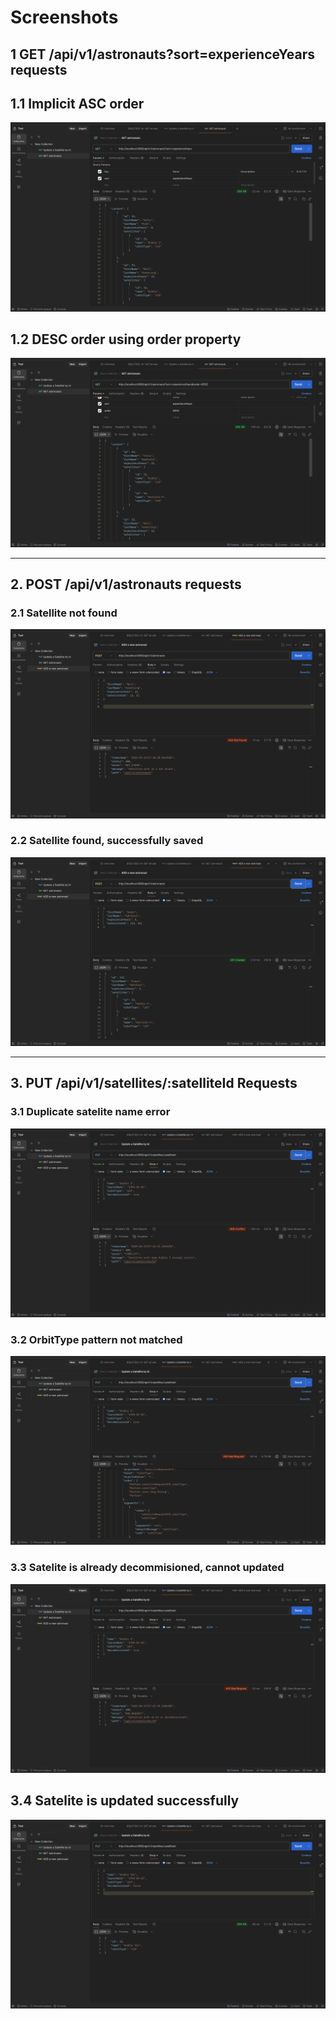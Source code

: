 


# Screenshots

## 1 GET /api/v1/astronauts?sort=experienceYears requests

## 1.1 Implicit ASC order

<img src="./screenshots/01-get-astronauts-implicit-order.png" />

## 1.2 DESC order using order property

<img src="./screenshots/02-get-astronauts-explicit-order.png" />

---

## 2. POST /api/v1/astronauts requests

### 2.1 Satellite not found
<img src="./screenshots/03-add-astronaut-with-not-found-satelites.png" />

### 2.2 Satellite found, successfully saved

<img src="./screenshots/04-add-astronaut-with-existing-satellites.png" />


---
## 3. PUT /api/v1/satellites/:satelliteId Requests

### 3.1 Duplicate satelite name error

<img src="./screenshots/05-update-satellite-duplicate-name.png" />

### 3.2 OrbitType pattern not matched
<img src="./screenshots/06-update-satellite-orbitType-pattern-not-matched.png" />

### 3.3 Satelite is already decommisioned, cannot updated
<img src="./screenshots/07-update-satellite-already-decommisioned.png" />

## 3.4 Satelite is updated successfully
<img src="./screenshots/08-update-satellite-success.png">
